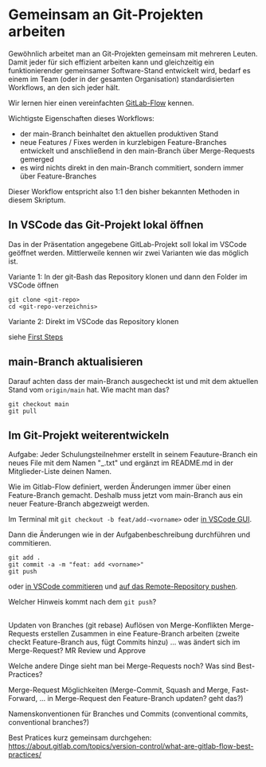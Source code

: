 # Gemeinsam an Git-Projekten arbeiten

Gewöhnlich arbeitet man an Git-Projekten gemeinsam mit mehreren Leuten. Damit jeder für sich effizient arbeiten kann und gleichzeitig ein funktionierender gemeinsamer Software-Stand entwickelt wird, bedarf es einem im Team (oder in der gesamten Organisation) standardisierten Workflows, an den sich jeder hält.

Wir lernen hier einen vereinfachten [GitLab-Flow](https://about.gitlab.com/topics/version-control/what-is-gitlab-flow/) kennen.

Wichtigste Eigenschaften dieses Workflows:

* der main-Branch beinhaltet den aktuellen produktiven Stand
* neue Features / Fixes werden in kurzlebigen Feature-Branches entwickelt und anschließend in den main-Branch über Merge-Requests gemerged
* es wird nichts direkt in den main-Branch commitiert, sondern immer über Feature-Branches

Dieser Workflow entspricht also 1:1 den bisher bekannten Methoden in diesem Skriptum.

## In VSCode das Git-Projekt lokal öffnen

Das in der Präsentation angegebene GitLab-Projekt soll lokal im VSCode geöffnet werden. Mittlerweile kennen wir zwei Varianten wie das möglich ist.

Variante 1: In der git-Bash das Repository klonen und dann den Folder im VSCode öffnen

```
git clone <git-repo>
cd <git-repo-verzeichnis>
```

Variante 2: Direkt im VSCode das Repository klonen

siehe [First Steps](011-vscode-first-steps.md#%C3%BCber-das-windows-startmen%C3%BC-und-bereits-geklontes-git-repository-%C3%B6ffnen)

## main-Branch aktualisieren

Darauf achten dass der main-Branch ausgecheckt ist und mit dem aktuellen Stand vom `origin/main` hat. Wie macht man das?

```
git checkout main
git pull
```

## Im Git-Projekt weiterentwickeln

Aufgabe: Jeder Schulungsteilnehmer erstellt in seinem Feauture-Branch ein neues File mit dem Namen "<Vorname>_<Nachname>.txt" und ergänzt im README.md in der Mitglieder-Liste deinen Namen.

Wie im Gitlab-Flow definiert, werden Änderungen immer über einen Feature-Branch gemacht. 
Deshalb muss jetzt vom main-Branch aus ein neuer Feature-Branch abgezweigt werden.

Im Terminal mit `git checkout -b feat/add-<vorname>` oder [in VSCode GUI](013-vscode-branches.md#branches-erstellen-und-auf-gitlab-pushen).

Dann die Änderungen wie in der Aufgabenbeschreibung durchführen und commitieren.

```
git add .
git commit -a -m "feat: add <vorname>"
git push
```

oder [in VSCode commitieren](012-git-commands-in-vscode.md#git-add-files-stagen) und [auf das Remote-Repository pushen](013-vscode-branches.md#und-auf-gitlab-pushen).

Welcher Hinweis kommt nach dem `git push`?

## 

Updaten von Branches (git rebase)
Auflösen von Merge-Konflikten
Merge-Requests erstellen
Zusammen in eine Feature-Branch arbeiten (zweite checkt Feature-Branch aus, fügt Commits hinzu) ... was ändert sich im Merge-Request?
MR Review und Approve

Welche andere Dinge sieht man bei Merge-Requests noch? Was sind Best-Practices?

Merge-Request Möglichkeiten (Merge-Commit, Squash and Merge, Fast-Forward, ... in Merge-Request den Feature-Branch updaten? geht das?)




Namenskonventionen für Branches und Commits (conventional commits, conventional branches?)


Best Pratices kurz gemeinsam durchgehen: https://about.gitlab.com/topics/version-control/what-are-gitlab-flow-best-practices/


